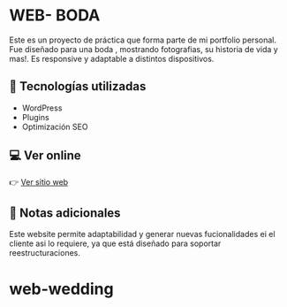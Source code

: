 # WEB- BODA

Este es un proyecto de práctica que forma parte de mi portfolio personal. Fue diseñado para una boda , mostrando fotografias, su historia de vida y mas!. Es responsive y adaptable a distintos dispositivos.

## 🔧 Tecnologías utilizadas

- WordPress
- Plugins
- Optimización SEO


## 💻 Ver online

👉 [Ver sitio web](https://leox-coder.github.io-web-wedding-)


## 📌 Notas adicionales

Este website permite adaptabilidad y generar nuevas fucionalidades ei el cliente asi lo requiere, ya que está diseñado para soportar reestructuraciones. 
# web-wedding
